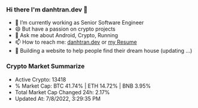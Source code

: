 ### Hi there I'm danhtran.dev 👋

- 🔭 I’m currently working as Senior Software Engineer
- 😄 But have a passion on crypto projects
- 💬 Ask me about Android, Crypto, Running 
- 📫 How to reach me: <a href="https://danhtran.dev" target="_blank">danhtran.dev</a> or <a href="Developer-Resume.pdf" target="_blank">my Resume</a>
- 🌱 Building a website to help people find their dream house (updating ...)

### Crypto Market Summarize
- Active Crypto: 13418
- % Market Cap: BTC 41.74% | ETH 14.72% | BNB 3.95%
- Total Market Cap Changed 24h: 2.17%
- Updated At: 7/8/2022, 3:29:35 PM
